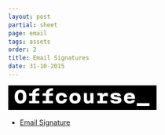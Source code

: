 ```yaml
---
layout: post
partial: sheet
page: email
tags: assets
order: 2
title: Email Signatures
date: 31-10-2015
---
```

[![Email Signature](/images/documentation/logos/off_logo_basis_signature.png)](/images/documentation/logos/off_logo_basis_signature.png)

- [Email Signature](/images/documentation/logos/off_logo_basis_signature.png)